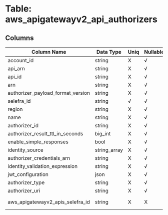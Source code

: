 # Table: aws_apigatewayv2_api_authorizers

## Columns 

|  Column Name   |  Data Type  | Uniq | Nullable | Description | 
|  ----  | ----  | ----  | ----  | ---- | 
| account_id | string | X | √ |  | 
| api_arn | string | X | √ |  | 
| api_id | string | X | √ |  | 
| arn | string | X | √ |  | 
| authorizer_payload_format_version | string | X | √ |  | 
| selefra_id | string | √ | √ | random id | 
| region | string | X | √ |  | 
| name | string | X | √ |  | 
| authorizer_id | string | X | √ |  | 
| authorizer_result_ttl_in_seconds | big_int | X | √ |  | 
| enable_simple_responses | bool | X | √ |  | 
| identity_source | string_array | X | √ |  | 
| authorizer_credentials_arn | string | X | √ |  | 
| identity_validation_expression | string | X | √ |  | 
| jwt_configuration | json | X | √ |  | 
| authorizer_type | string | X | √ |  | 
| authorizer_uri | string | X | √ |  | 
| aws_apigatewayv2_apis_selefra_id | string | X | X | fk to aws_apigatewayv2_apis.selefra_id | 


